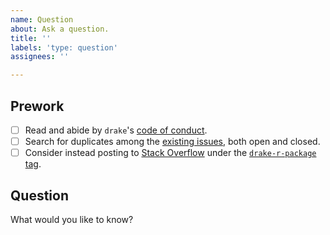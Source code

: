 ```yaml
---
name: Question
about: Ask a question.
title: ''
labels: 'type: question'
assignees: ''

---
```


## Prework

- [ ] Read and abide by `drake`'s [code of conduct](https://github.com/ropensci/drake/blob/master/CODE_OF_CONDUCT.md).
- [ ] Search for duplicates among the [existing issues](https://github.com/ropensci/drake/issues), both open and closed.
- [ ] Consider instead posting to [Stack Overflow](https://stackoverflow.com) under the [`drake-r-package` tag](https://stackoverflow.com/tags/drake-r-package).

## Question

What would you like to know?
